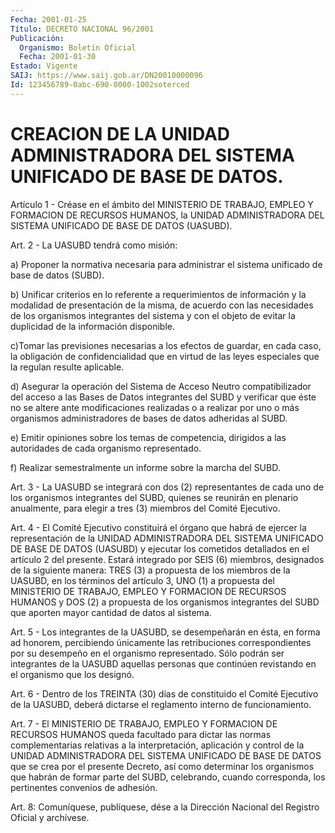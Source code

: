 ```yaml
---
Fecha: 2001-01-25
Título: DECRETO NACIONAL 96/2001
Publicación:
  Organismo: Boletín Oficial
  Fecha: 2001-01-30
Estado: Vigente
SAIJ: https://www.saij.gob.ar/DN20010000096
Id: 123456789-0abc-690-0000-1002soterced
---
```

# CREACION DE LA UNIDAD ADMINISTRADORA DEL SISTEMA UNIFICADO DE BASE DE DATOS.

<a id="1"></a>
Artículo 1 - Créase en el ámbito del MINISTERIO DE TRABAJO, EMPLEO Y FORMACION DE RECURSOS HUMANOS, la UNIDAD ADMINISTRADORA DEL SISTEMA UNIFICADO DE BASE DE DATOS (UASUBD).

<a id="2"></a>
Art. 2 - La UASUBD tendrá como misión:

a) Proponer la normativa necesaria para administrar el sistema unificado de base de datos (SUBD).

b) Unificar criterios en lo referente a requerimientos de información y la modalidad de presentación de la misma, de acuerdo con las necesidades de los organismos integrantes del sistema y con el objeto de evitar la duplicidad de la información disponible.

c)Tomar las previsiones necesarias a los efectos de guardar, en cada caso, la obligación de confidencialidad que en virtud de las leyes especiales que la regulan resulte aplicable.

d) Asegurar la operación del Sistema de Acceso Neutro compatibilizador del acceso a las Bases de Datos integrantes del SUBD y verificar que éste no se altere ante modificaciones realizadas o a realizar por uno o más organismos administradores de bases de datos adheridas al SUBD.

e) Emitir opiniones sobre los temas de competencia, dirigidos a las autoridades de cada organismo representado.

f) Realizar semestralmente un informe sobre la marcha del SUBD.

<a id="3"></a>
Art. 3 - La UASUBD se integrará con dos (2) representantes de cada uno de los organismos integrantes del SUBD, quienes se reunirán en plenario anualmente, para elegir a tres (3) miembros del Comité Ejecutivo.

<a id="4"></a>
Art. 4 - El Comité Ejecutivo constituirá el órgano que habrá de ejercer la representación de la UNIDAD ADMINISTRADORA DEL SISTEMA UNIFICADO DE BASE DE DATOS (UASUBD) y ejecutar los cometidos detallados en el artículo 2 del presente. Estará integrado por SEIS (6) miembros, designados de la siguiente manera: TRES (3) a propuesta de los miembros de la UASUBD, en los términos del artículo 3, UNO (1) a propuesta del MINISTERIO DE TRABAJO, EMPLEO Y FORMACION DE RECURSOS HUMANOS y DOS (2) a propuesta de los organismos integrantes del SUBD que aporten mayor cantidad de datos al sistema.

<a id="5"></a>
Art. 5 - Los integrantes de la UASUBD, se desempeñarán en ésta, en forma ad honorem, percibiendo únicamente las retribuciones correspondientes por su desempeño en el organismo representado. Sólo podrán ser integrantes de la UASUBD aquellas personas que continúen revistando en el organismo que los designó.

<a id="6"></a>
Art. 6 - Dentro de los TREINTA (30) días de constituido el Comité Ejecutivo de la UASUBD, deberá dictarse el reglamento interno de funcionamiento.

<a id="7"></a>
Art. 7 - El MINISTERIO DE TRABAJO, EMPLEO Y FORMACION DE RECURSOS HUMANOS queda facultado para dictar las normas complementarias relativas a la interpretación, aplicación y control de la UNIDAD ADMINISTRADORA DEL SISTEMA UNIFICADO DE BASE DE DATOS que se crea por el presente Decreto, así como determinar los organismos que habrán de formar parte del SUBD, celebrando, cuando corresponda, los pertinentes convenios de adhesión.

<a id="8"></a>
Art. 8: Comuníquese, publíquese, dése a la Dirección Nacional del Registro Oficial y archívese.